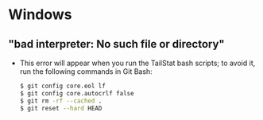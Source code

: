 # Windows

## "bad interpreter: No such file or directory"

- This error will appear when you run the TailStat bash scripts; to avoid it, run the following commands in Git Bash:

  ```sh
  $ git config core.eol lf
  $ git config core.autocrlf false
  $ git rm -rf --cached .
  $ git reset --hard HEAD
  ```